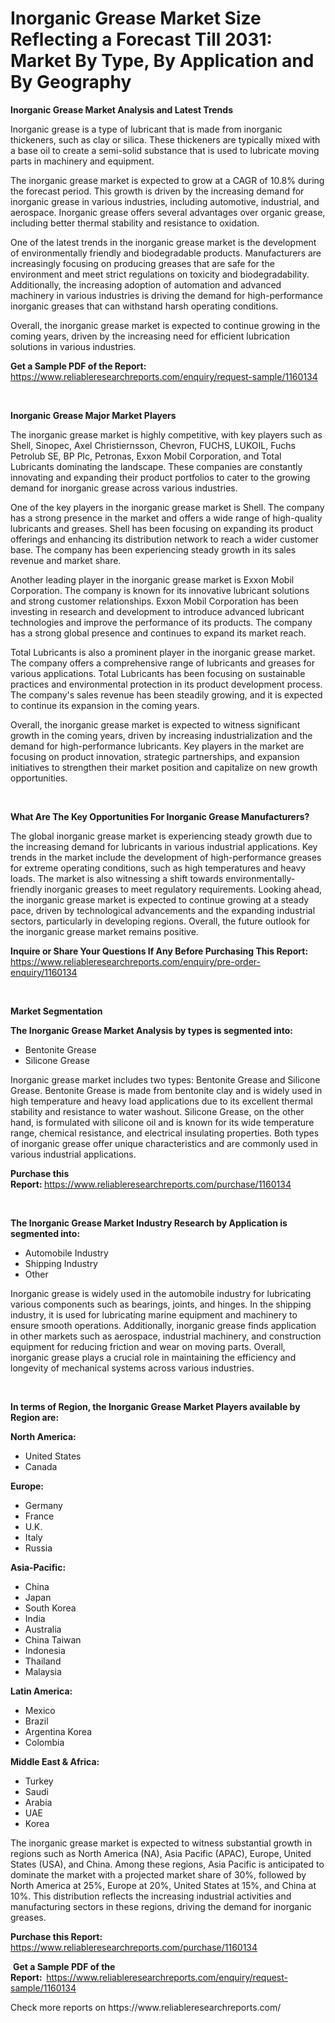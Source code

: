 <p><h1>Inorganic Grease Market Size Reflecting a Forecast Till 2031: Market By Type, By Application and By Geography</h1></p><p><strong>Inorganic Grease Market Analysis and Latest Trends</strong></p>
<p><p>Inorganic grease is a type of lubricant that is made from inorganic thickeners, such as clay or silica. These thickeners are typically mixed with a base oil to create a semi-solid substance that is used to lubricate moving parts in machinery and equipment. </p><p>The inorganic grease market is expected to grow at a CAGR of 10.8% during the forecast period. This growth is driven by the increasing demand for inorganic grease in various industries, including automotive, industrial, and aerospace. Inorganic grease offers several advantages over organic grease, including better thermal stability and resistance to oxidation.</p><p>One of the latest trends in the inorganic grease market is the development of environmentally friendly and biodegradable products. Manufacturers are increasingly focusing on producing greases that are safe for the environment and meet strict regulations on toxicity and biodegradability. Additionally, the increasing adoption of automation and advanced machinery in various industries is driving the demand for high-performance inorganic greases that can withstand harsh operating conditions.</p><p>Overall, the inorganic grease market is expected to continue growing in the coming years, driven by the increasing need for efficient lubrication solutions in various industries.</p></p>
<p><strong>Get a Sample PDF of the Report:&nbsp;</strong> <a href="https://www.reliableresearchreports.com/enquiry/request-sample/1160134">https://www.reliableresearchreports.com/enquiry/request-sample/1160134</a></p>
<p>&nbsp;</p>
<p><strong>Inorganic Grease Major Market Players</strong></p>
<p><p>The inorganic grease market is highly competitive, with key players such as Shell, Sinopec, Axel Christiernsson, Chevron, FUCHS, LUKOIL, Fuchs Petrolub SE, BP Plc, Petronas, Exxon Mobil Corporation, and Total Lubricants dominating the landscape. These companies are constantly innovating and expanding their product portfolios to cater to the growing demand for inorganic grease across various industries.</p><p>One of the key players in the inorganic grease market is Shell. The company has a strong presence in the market and offers a wide range of high-quality lubricants and greases. Shell has been focusing on expanding its product offerings and enhancing its distribution network to reach a wider customer base. The company has been experiencing steady growth in its sales revenue and market share.</p><p>Another leading player in the inorganic grease market is Exxon Mobil Corporation. The company is known for its innovative lubricant solutions and strong customer relationships. Exxon Mobil Corporation has been investing in research and development to introduce advanced lubricant technologies and improve the performance of its products. The company has a strong global presence and continues to expand its market reach.</p><p>Total Lubricants is also a prominent player in the inorganic grease market. The company offers a comprehensive range of lubricants and greases for various applications. Total Lubricants has been focusing on sustainable practices and environmental protection in its product development process. The company's sales revenue has been steadily growing, and it is expected to continue its expansion in the coming years.</p><p>Overall, the inorganic grease market is expected to witness significant growth in the coming years, driven by increasing industrialization and the demand for high-performance lubricants. Key players in the market are focusing on product innovation, strategic partnerships, and expansion initiatives to strengthen their market position and capitalize on new growth opportunities.</p></p>
<p>&nbsp;</p>
<p><strong>What Are The Key Opportunities For Inorganic Grease Manufacturers?</strong></p>
<p><p>The global inorganic grease market is experiencing steady growth due to the increasing demand for lubricants in various industrial applications. Key trends in the market include the development of high-performance greases for extreme operating conditions, such as high temperatures and heavy loads. The market is also witnessing a shift towards environmentally-friendly inorganic greases to meet regulatory requirements. Looking ahead, the inorganic grease market is expected to continue growing at a steady pace, driven by technological advancements and the expanding industrial sectors, particularly in developing regions. Overall, the future outlook for the inorganic grease market remains positive.</p></p>
<p><strong>Inquire or Share Your Questions If Any Before Purchasing This Report:</strong> <a href="https://www.reliableresearchreports.com/enquiry/pre-order-enquiry/1160134">https://www.reliableresearchreports.com/enquiry/pre-order-enquiry/1160134</a></p>
<p>&nbsp;</p>
<p><strong>Market Segmentation</strong></p>
<p><strong>The Inorganic Grease Market Analysis by types is segmented into:</strong></p>
<p><ul><li>Bentonite Grease</li><li>Silicone Grease</li></ul></p>
<p><p>Inorganic grease market includes two types: Bentonite Grease and Silicone Grease. Bentonite Grease is made from bentonite clay and is widely used in high temperature and heavy load applications due to its excellent thermal stability and resistance to water washout. Silicone Grease, on the other hand, is formulated with silicone oil and is known for its wide temperature range, chemical resistance, and electrical insulating properties. Both types of inorganic grease offer unique characteristics and are commonly used in various industrial applications.</p></p>
<p><strong>Purchase this Report:&nbsp;</strong><a href="https://www.reliableresearchreports.com/purchase/1160134">https://www.reliableresearchreports.com/purchase/1160134</a></p>
<p>&nbsp;</p>
<p><strong>The Inorganic Grease Market Industry Research by Application is segmented into:</strong></p>
<p><ul><li>Automobile Industry</li><li>Shipping Industry</li><li>Other</li></ul></p>
<p><p>Inorganic grease is widely used in the automobile industry for lubricating various components such as bearings, joints, and hinges. In the shipping industry, it is used for lubricating marine equipment and machinery to ensure smooth operations. Additionally, inorganic grease finds application in other markets such as aerospace, industrial machinery, and construction equipment for reducing friction and wear on moving parts. Overall, inorganic grease plays a crucial role in maintaining the efficiency and longevity of mechanical systems across various industries.</p></p>
<p>&nbsp;</p>
<p><strong>In terms of Region, the Inorganic Grease Market Players available by Region are:</strong></p>
<p>
    <p> <strong> North America: </strong>
        <ul>
            <li>United States</li>
            <li>Canada</li>
        </ul>
        </p> 
    <p> <strong> Europe: </strong>
        <ul>
            <li>Germany</li>
            <li>France</li>
            <li>U.K.</li>
            <li>Italy</li>
            <li>Russia</li>
        </ul>
        </p> 
    <p> <strong> Asia-Pacific: </strong>
        <ul>
            <li>China</li>
            <li>Japan</li>
            <li>South Korea</li>
            <li>India</li>
            <li>Australia</li>
            <li>China Taiwan</li>
            <li>Indonesia</li>
            <li>Thailand</li>
            <li>Malaysia</li>
        </ul>
        </p> 
    <p> <strong> Latin America: </strong>
        <ul>
            <li>Mexico</li>
            <li>Brazil</li>
            <li>Argentina Korea</li>
            <li>Colombia</li>
        </ul>
        </p> 
    <p> <strong> Middle East & Africa: </strong>
        <ul>
            <li>Turkey</li>
            <li>Saudi</li>
            <li>Arabia</li>
            <li>UAE</li>
            <li>Korea</li>
        </ul>
    </p>
    </p>
<p><p>The inorganic grease market is expected to witness substantial growth in regions such as North America (NA), Asia Pacific (APAC), Europe, United States (USA), and China. Among these regions, Asia Pacific is anticipated to dominate the market with a projected market share of 30%, followed by North America at 25%, Europe at 20%, United States at 15%, and China at 10%. This distribution reflects the increasing industrial activities and manufacturing sectors in these regions, driving the demand for inorganic greases.</p></p>
<p><strong>Purchase this Report: </strong><a href="https://www.reliableresearchreports.com/purchase/1160134">https://www.reliableresearchreports.com/purchase/1160134</a></p>
<p>&nbsp;<strong>Get a Sample PDF of the Report:&nbsp;&nbsp;</strong><a href="https://www.reliableresearchreports.com/enquiry/request-sample/1160134">https://www.reliableresearchreports.com/enquiry/request-sample/1160134</a></p>
<p><strong></strong></p>
<p>Check more reports on https://www.reliableresearchreports.com/</p>